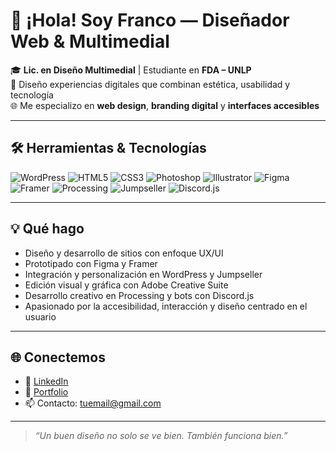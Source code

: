 # 👋 ¡Hola! Soy Franco — Diseñador Web & Multimedial

🎓 **Lic. en Diseño Multimedial** | Estudiante en **FDA – UNLP**  
🎨 Diseño experiencias digitales que combinan estética, usabilidad y tecnología  
🌐 Me especializo en **web design**, **branding digital** y **interfaces accesibles**

---

## 🛠️ Herramientas & Tecnologías

![WordPress](https://img.shields.io/badge/-WordPress-21759B?style=flat&logo=wordpress&logoColor=fff)
![HTML5](https://img.shields.io/badge/-HTML5-E34F26?style=flat&logo=html5&logoColor=fff)
![CSS3](https://img.shields.io/badge/-CSS3-1572B6?style=flat&logo=css3&logoColor=fff)
![Photoshop](https://img.shields.io/badge/-Photoshop-31A8FF?style=flat&logo=adobe-photoshop&logoColor=fff)
![Illustrator](https://img.shields.io/badge/-Illustrator-FF9A00?style=flat&logo=adobe-illustrator&logoColor=fff)
![Figma](https://img.shields.io/badge/-Figma-000?style=flat&logo=figma)
![Framer](https://img.shields.io/badge/-Framer-0055FF?style=flat&logo=framer&logoColor=fff)
![Processing](https://img.shields.io/badge/-Processing-000000?style=flat&logo=processingfoundation&logoColor=fff)
![Jumpseller](https://img.shields.io/badge/-Jumpseller-00C897?style=flat)
![Discord.js](https://img.shields.io/badge/-Discord.js-5865F2?style=flat&logo=discord&logoColor=fff)

---

## 💡 Qué hago

- Diseño y desarrollo de sitios con enfoque UX/UI  
- Prototipado con Figma y Framer  
- Integración y personalización en WordPress y Jumpseller  
- Edición visual y gráfica con Adobe Creative Suite  
- Desarrollo creativo en Processing y bots con Discord.js  
- Apasionado por la accesibilidad, interacción y diseño centrado en el usuario

---

## 🌐 Conectemos

- 🔗 [LinkedIn](https://linkedin.com/in/tuusuario)
- 🧠 [Portfolio](https://tu-portfolio.com)
- 📫 Contacto: tuemail@gmail.com

---

> *“Un buen diseño no solo se ve bien. También funciona bien.”*

